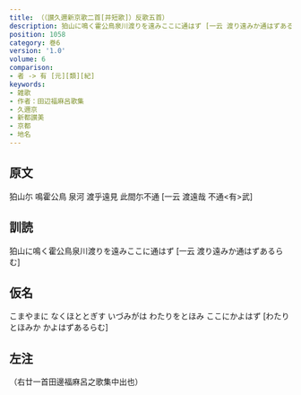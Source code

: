 ```yaml
---
title: （（讃久邇新京歌二首[并短歌]）反歌五首）
description: 狛山に鳴く霍公鳥泉川渡りを遠みここに通はず [一云 渡り遠みか通はずあるらむ]
position: 1058
category: 巻6
version: '1.0'
volume: 6
comparison:
- 者 -> 有 [元][類][紀]
keywords:
- 雑歌
- 作者：田辺福麻呂歌集
- 久邇京
- 新都讃美
- 京都
- 地名
---
```


## 原文

狛山尓 鳴霍公鳥 泉河 渡乎遠見 此間尓不通 [一云 渡遠哉 不通<有>武]

## 訓読

狛山に鳴く霍公鳥泉川渡りを遠みここに通はず [一云 渡り遠みか通はずあるらむ]

## 仮名

こまやまに なくほととぎす いづみがは わたりをとほみ ここにかよはず [わたりとほみか かよはずあるらむ]

## 左注

（右廿一首田邊福麻呂之歌集中出也）
